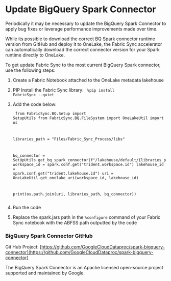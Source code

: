 # Update BigQuery Spark Connector

Periodically it may be necessary to update the BigQuery Spark Connector to apply bug fixes or leverage performance improvements made over time. 

While its possible to download the correct BQ Spark connector runtime version from GitHub and deploy it to OneLake, the Fabric Sync accelerator can automatically download the correct connector version for your Spark runtime directly to OneLake.

To get update Fabric Sync to the most current BigQuery Spark connector, use the following steps:

1. Create a Fabric Notebook attached to the OneLake metadata lakehouse
2. PIP Install the Fabric Sync library:
    <code>
    %pip install FabricSync --quiet
    </code>
3. Add the code below:
    <code><pre>
    from FabricSync.BQ.Setup import SetupUtils
    from FabricSync.BQ.FileSystem import OneLakeUtil
    import os

    libraries_path = "Files/Fabric_Sync_Process/libs"

    bq_connector = SetUpUtils.get_bq_spark_connector(f"/lakehouse/default/{libraries_path}")
    workspace_id = spark.conf.get("trident.workspace.id")
    lakehouse_id = spark.conf.get("trident.lakehouse.id")
    uri = OneLakeUtil.get_onelake_uri(workspace_id, lakehouse_id)

    print(os.path.join(uri, libraries_path, bq_connector))
    </pre></code>
4. Run the code
5. Replace the spark.jars path in the <code>%configure</code> command of your Fabric Sync notebook with the ABFSS path outputted by the code

### BigQuery Spark Connector GitHub
Git Hub Project: [https://github.com/GoogleCloudDataproc/spark-bigquery-connector](https://github.com/GoogleCloudDataproc/spark-bigquery-connector)

The BigQuery Spark Connector is an Apache licensed open-source project supported and maintained by Google. 
